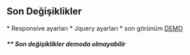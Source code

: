 <h2>Son Değişiklikler</h2>
<span>
* Responsive ayarları
* Jquery ayarları
* son görünüm
 <a href="http://www.belediyeportali.net/portal">DEMO</a>
 <h5>** Son değişiklikler demoda olmayabilir </h5>
</span>
